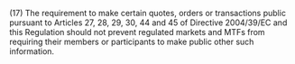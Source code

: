 (17) The requirement to make certain quotes, orders or transactions public pursuant to Articles 27, 28, 29, 30, 44 and 45 of Directive 2004/39/EC and this Regulation should not prevent regulated markets and MTFs from requiring their members or participants to make public other such information.